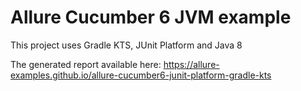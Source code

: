 # Allure Cucumber 6 JVM example

This project uses Gradle KTS, JUnit Platform and Java 8

The generated report available here: https://allure-examples.github.io/allure-cucumber6-junit-platform-gradle-kts
